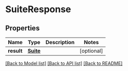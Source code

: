 # SuiteResponse

## Properties
Name | Type | Description | Notes
------------ | ------------- | ------------- | -------------
**result** | [**Suite**](Suite.md) |  | [optional] 

[[Back to Model list]](../README.md#documentation-for-models) [[Back to API list]](../README.md#documentation-for-api-endpoints) [[Back to README]](../README.md)

